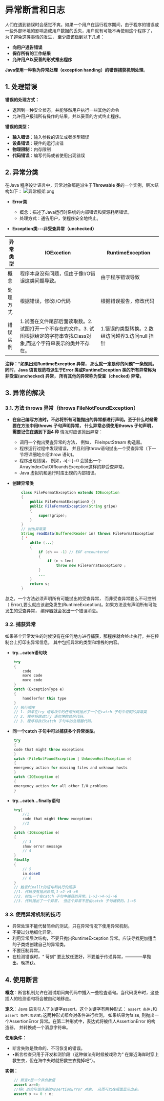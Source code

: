 # 异常断言和日志
人们在遇到错误时会感觉不爽。如果一个用户在运行程序期间，由于程序的错误或一些外部环境的影响造成用户数据的丢失，用户就有可能不再使用这个程序了， 为了避免这类事情的发生， 至少应该做到以下几点：

- **向用户通告错误**
- **保存所有的工作结果**
- **允许用户以妥善的形式推出程序**

**Java使用一种称为异常处理（exception handing）的错误捕获机制处理**。
## 1. 处理错误
**错误的处理方式：**
- 返回到一种安全状态，并能够然用户执行一些其他的命令
- 允许用户报错所有操作的结果，并以妥善的方式终止程序。

**错误的类型：**

- **输入错误**：输入参数的语法或者类型错误
- **设备错误**：硬件的运行出错
- **物理限制**：内存限制
- **代码错误**：编写代码或者使用出现错误

## 2. 异常分类
在Java 程序设计语言中，异常对象都是派生于**Throwable 类**的一个实例，层次结构如下：
![异常框架.png](https://i.loli.net/2018/05/03/5aea75f9974a1.png)

- **Error类**

    - 概念：描述了Java运行时系统的内部错误和资源耗尽错误。
    - 处理方式：通告用户，使程序安全地终止。

- **Exception类---非受查异常（unchecked）**

| 异常类型 | IOExcetion | RuntimeException |
| -------- | ---------- | ---------------- |
| 概念     |      程序本身没有问题，但由于像I/O错误这类问题导致。      |              由于程序错误导致    |
| 处理方式 |    根据错误，修改I/O代码        | 根据错误报告，修改代码         |
|    错误实例      |  1.试图在文件尾部后面读取数。2. 试图打开一个不存在的文件。3. 试图根据给定的字符串查找Class对象,而这个字符串表示的类并不存在。        | 1.错误的类型转换。2.数组访问越界3.访问null 指针     |

**注释：“如果出现RuntimeException 异常， 那么就一定是你的问题”一条规则。同时，Java 语言规范将派生于Error 类或RuntimeException 类的所有异常称为非受查(unchecked) 异常， 所有其他的异常称为受查（checked) 异常。**
## 3. 异常的解决
### 3.1. 方法 throws 异常（throws  FileNotFoundException）
- **在自己编写方法时，不必将所有可能抛出的异常都进行声明。至于什么时候需要在方法中用throws 子句声明异常， 什么异常必须使用throws 子句声明， 需要记住在遇到下面4 种**
情况时应该抛出异常：

    - 调用一个抛出受査异常的方法， 例如， FilelnputStream 构造器。
    - 程序运行过程中发现错误， 并且利用throw语句抛出一个受查异常（下一节将详细地介绍throw 语句)。
    - 程序出现错误， 例如，a[-l ]=0 会抛出一个ArraylndexOutOffloundsException这样的非受查异常。
    - Java 虚拟机和运行时库出现的内部错误。
- **创建异常类**
    ```Java
        class FileFormatException extends IOException
        {
            public FileFormatExceptionO {}
            public FileFormatException(String gripe)
            {
                super(gripe);
            }
        }
        // 抛出异常类
        String readData(BufferedReader in) throws FileFormatException
        { '
            while (...)
            {
                if (ch == -1) // EOF encountered
                {
                    if (n < len)
                        throw new FileFornatExceptionQ ;
                }
                ...
            }
            return s;
        }    
    ```
总之，一个方法必须声明所有可能抛出的受查异常， 而非受查异常要么不可控制（ Error),要么就应该避免发生(RuntimeException)。如果方法没有声明所有可能发生的受查异常， 编译器就会发出一个错误消息。
### 3.2. 捕获异常
如果某个异常发生的时候没有在任何地方进行捕获，那程序就会终止执行，并在控制台上打印出异常信息， 其中包括异常的类型和堆栈的内容。

- **try...catch语句块**
```Java
    try
    {
        code
        more code
        more code
    }
    catch (ExceptionType e)
    {
        handlerfor this type
    }
    // 执行顺序
    // 1. 如果在try 语句块中的任何代码抛出了一个在catch 子句中说明的异常类
    // 2. 程序将跳过try 语句块的其余代码。
    // 3. 程序将执行catch 子句中的处理器代码。
```

- **同一个catch 子句中可以捕获多个异常类型。**
```Java
    try
    {
    code that might throw exceptions
    }
    catch (FileNotFoundException | UnknownHostException e)
    {
    emergency action for missing files and unknown hosts
    }
    catch (IOException e)
    {
    emergency action for all other I/O problems
    }
```
- **try...catch...finally语句**
```Java
    try{
        //1
        code that might throw exceptions
        //2
    }
    catch (IOException e)
    {
        // 3
        show error message
        // 4
    }
    finally
    {
        // 5
        in.doseO
        // 6
    }
    // 触发finallt的语句和执行的顺序
    //1. 代码没有抛出异常,1->2->5->6
    //2. 抛出一个在catch 子句中捕获的异常。1->3->4->5->6
    //3. 代码抛出了一个异常， 但这个异常不是由catch 子句捕获的。1->5
```
### 3.3. 使用异常机制的技巧
- 异常处理不能代替简单的测试，只在异常情况下使用异常机制。
- 不要过分地细化异常。
- 利用异常层次结构，不要只抛出RuntimeException 异常。应该寻找更加适当的子类或创建自己的异常类。
- 不要压制异常。
- 在检测错误时，“ 苛刻” 要比放任更好，不要羞于传递异常，————早抛出，晚捕获。

## 4. 使用断言
**概念**：断言机制允许在测试期间向代码中插入一些检査语句。当代码发布时，这些插人的检测语句将会被自动地移走。

**定义**：Java 语言引人了关键字assert。这个关键字有两种形式：
`assert 条件;`和`assert 条件:表达式;`这两种形式都会对条件进行检测， 如果结果为false, 则抛出一个AssertionError 异常。在第二种形式中，表达式将被传人AssertionError 的构造器， 并转换成一个消息字符串。

**使用条件：**
- 断言失败是致命的、不可恢复的错误。
- •断言检查只用于开发和测阶段（这种做法有时候被戏称为“ 在靠近海岸时穿上救生衣，但在海中央时就把救生衣抛掉吧”）。

**实例：**
```Java
    // 断言x是一个非负数值
    assert x>=0;
    //将x 的实际值传递给AssertionError 对象， 从而可以在后面显示出来。
    assert x >= 0 : x;
